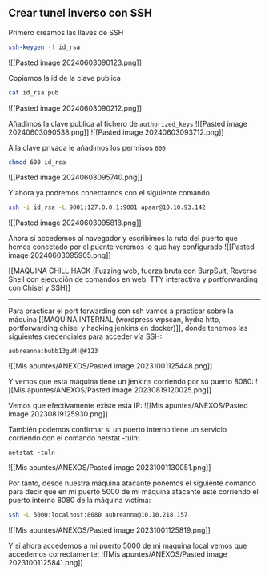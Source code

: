## Crear tunel inverso con SSH
Primero creamos las llaves de SSH
```Bash
ssh-keygen -f id_rsa
```
![[Pasted image 20240603090123.png]]

Copiamos la id de la clave publica
```Bash
cat id_rsa.pub
```
![[Pasted image 20240603090212.png]]

Añadimos la clave publica al fichero de `authorized_keys`
![[Pasted image 20240603090538.png]]
![[Pasted image 20240603093712.png]]

A la clave privada le añadimos los permisos `600`
```Bash
chmod 600 id_rsa
```
![[Pasted image 20240603095740.png]]

Y ahora ya podremos conectarnos con el siguiente comando
```Bash
ssh -i id_rsa -L 9001:127.0.0.1:9001 apaar@10.10.93.142
```
![[Pasted image 20240603095818.png]]

Ahora si accedemos al navegador y escribimos la ruta del puerto que hemos conectado por el puente veremos lo que hay configurado
![[Pasted image 20240603095905.png]]

[[MAQUINA CHILL HACK (Fuzzing web, fuerza bruta con BurpSuit, Reverse Shell con ejecución de comandos en web, TTY interactiva y portforwarding con Chisel y SSH]]

------


Para practicar el port forwarding con ssh vamos a practicar sobre la máquina [[MAQUINA INTERNAL (wordpress wpscan, hydra http, portforwarding chisel y hacking jenkins en docker)]], donde tenemos las siguientes credenciales para acceder vía SSH:
```
aubreanna:bubb13guM!@#123
```
![[Mis apuntes/ANEXOS/Pasted image 20231001125448.png]]

Y vemos que esta máquina tiene un jenkins corriendo por su puerto 8080:
![[Mis apuntes/ANEXOS/Pasted image 20230819120025.png]]

Vemos que efectivamente existe esta IP:
![[Mis apuntes/ANEXOS/Pasted image 20230819125930.png]]

También podemos confirmar si un puerto interno tiene un servicio corriendo con el comando netstat -tuln:
```
netstat -tuln
```
![[Mis apuntes/ANEXOS/Pasted image 20231001130051.png]]

Por tanto, desde nuestra máquina atacante ponemos el siguiente comando para decir que en mi puerto 5000 de mi máquina atacante esté corriendo el puerto interno 8080 de la máquina víctima:
```bash
ssh -L 5000:localhost:8080 aubreanna@10.10.218.157
```
![[Mis apuntes/ANEXOS/Pasted image 20231001125819.png]]

Y si ahora accedemos a mi puerto 5000 de mi máquina local vemos que accedemos correctamente:
![[Mis apuntes/ANEXOS/Pasted image 20231001125841.png]]



